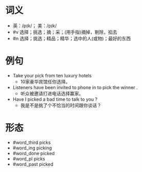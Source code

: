# 词义
- 英：/pɪk/； 美：/pɪk/
- #v 选择；挑选；摘；采；(用手指)摘掉，剔除，掐去
- #n 选择；挑选；精品；精华；选中的人(或物)；最好的东西
# 例句
- Take your pick from ten luxury hotels
	- 10家豪华宾馆任你选择。
- Listeners have been invited to phone in to pick the winner .
	- 听众被邀请打进电话选择赢家。
- Have I picked a bad time to talk to you ?
	- 我是不是挑了个不恰当的时间跟你谈话？
# 形态
- #word_third picks
- #word_ing picking
- #word_done picked
- #word_pl picks
- #word_past picked
